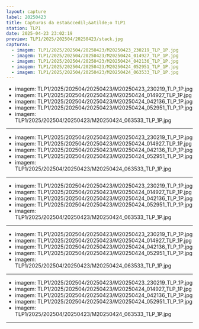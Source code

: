 ```yaml
---
layout: capture
label: 20250423
title: Capturas da esta&ccedil;&atilde;o TLP1
station: TLP1
date: 2025-04-23 23:02:19
preview: TLP1/2025/202504/20250423/stack.jpg
capturas:
  - imagem: TLP1/2025/202504/20250423/M20250423_230219_TLP_1P.jpg
  - imagem: TLP1/2025/202504/20250423/M20250424_014927_TLP_1P.jpg
  - imagem: TLP1/2025/202504/20250423/M20250424_042136_TLP_1P.jpg
  - imagem: TLP1/2025/202504/20250423/M20250424_052951_TLP_1P.jpg
  - imagem: TLP1/2025/202504/20250423/M20250424_063533_TLP_1P.jpg
---
```

  - imagem: TLP1/2025/202504/20250423/M20250423_230219_TLP_1P.jpg
  - imagem: TLP1/2025/202504/20250423/M20250424_014927_TLP_1P.jpg
  - imagem: TLP1/2025/202504/20250423/M20250424_042136_TLP_1P.jpg
  - imagem: TLP1/2025/202504/20250423/M20250424_052951_TLP_1P.jpg
  - imagem: TLP1/2025/202504/20250423/M20250424_063533_TLP_1P.jpg
---
  - imagem: TLP1/2025/202504/20250423/M20250423_230219_TLP_1P.jpg
  - imagem: TLP1/2025/202504/20250423/M20250424_014927_TLP_1P.jpg
  - imagem: TLP1/2025/202504/20250423/M20250424_042136_TLP_1P.jpg
  - imagem: TLP1/2025/202504/20250423/M20250424_052951_TLP_1P.jpg
  - imagem: TLP1/2025/202504/20250423/M20250424_063533_TLP_1P.jpg
---
  - imagem: TLP1/2025/202504/20250423/M20250423_230219_TLP_1P.jpg
  - imagem: TLP1/2025/202504/20250423/M20250424_014927_TLP_1P.jpg
  - imagem: TLP1/2025/202504/20250423/M20250424_042136_TLP_1P.jpg
  - imagem: TLP1/2025/202504/20250423/M20250424_052951_TLP_1P.jpg
  - imagem: TLP1/2025/202504/20250423/M20250424_063533_TLP_1P.jpg
---
  - imagem: TLP1/2025/202504/20250423/M20250423_230219_TLP_1P.jpg
  - imagem: TLP1/2025/202504/20250423/M20250424_014927_TLP_1P.jpg
  - imagem: TLP1/2025/202504/20250423/M20250424_042136_TLP_1P.jpg
  - imagem: TLP1/2025/202504/20250423/M20250424_052951_TLP_1P.jpg
  - imagem: TLP1/2025/202504/20250423/M20250424_063533_TLP_1P.jpg
---
  - imagem: TLP1/2025/202504/20250423/M20250423_230219_TLP_1P.jpg
  - imagem: TLP1/2025/202504/20250423/M20250424_014927_TLP_1P.jpg
  - imagem: TLP1/2025/202504/20250423/M20250424_042136_TLP_1P.jpg
  - imagem: TLP1/2025/202504/20250423/M20250424_052951_TLP_1P.jpg
  - imagem: TLP1/2025/202504/20250423/M20250424_063533_TLP_1P.jpg
---
